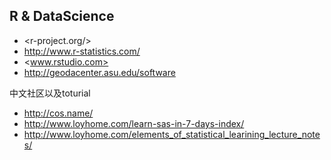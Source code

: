 ##  R & DataScience

- <r-project.org/>
- <http://www.r-statistics.com/>
- <www.rstudio.com>
- <http://geodacenter.asu.edu/software>

中文社区以及toturial
- <http://cos.name/>
- <http://www.loyhome.com/learn-sas-in-7-days-index/>
- <http://www.loyhome.com/elements_of_statistical_learining_lecture_notes/>

